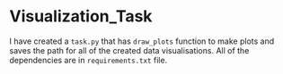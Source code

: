 # Visualization_Task

I have created a `task.py` that has `draw_plots` function to make plots and saves the path for all of the created data visualisations. 
All of the dependencies are in `requirements.txt` file. 
